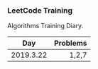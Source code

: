 ### LeetCode Training

Algorithms Training Diary.

| Day       | Problems      |
| --------  | ----------:   |
| 2019.3.22 | 1,2,7         |